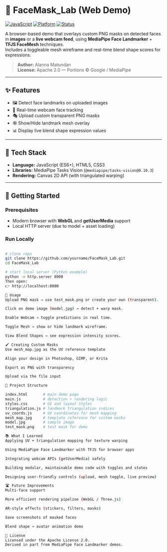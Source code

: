 # 🥽 FaceMask_Lab (Web Demo)

[![JavaScript](https://img.shields.io/badge/JavaScript-ES6+-yellow.svg)]()
[![Platform](https://img.shields.io/badge/Platform-Web%20Browser-blue.svg)]()
[![Status](https://img.shields.io/badge/Status-Active-brightgreen.svg)]()

A browser-based demo that overlays custom PNG masks on detected faces in **images** or a **live webcam feed**, using **MediaPipe Face Landmarker** + **TFJS FaceMesh** techniques.  
Includes a toggleable mesh wireframe and real-time blend shape scores for expressions.  

> **Author:** Alanna Matundan  
> **License:** Apache 2.0 — Portions © Google / MediaPipe  

---

## ✨ Features
- 🖼️ Detect face landmarks on uploaded images  
- 🎥 Real-time webcam face tracking  
- 🎭 Upload custom transparent PNG masks  
- 🕸️ Show/Hide landmark mesh overlay  
- 📊 Display live blend shape expression values  

---

## 🧰 Tech Stack
- **Language:** JavaScript (ES6+), HTML5, CSS3  
- **Libraries:** MediaPipe Tasks Vision (`@mediapipe/tasks-vision@0.10.3`)  
- **Rendering:** Canvas 2D API (with triangulated warping)  

---

## 🚀 Getting Started
### Prerequisites
- Modern browser with **WebGL** and **getUserMedia** support  
- Local HTTP server (due to model + asset loading)  

### Run Locally
```bash

# clone repo
git clone https://github.com/yourname/FaceMask_Lab.git
cd FaceMask_Lab

# start local server (Python example)
python -m http.server 8000
Then open:
👉 http://localhost:8000

📖 Usage
Upload PNG mask → use test_mask.png or create your own (transparent).

Click on demo image (model.jpg) → detect + warp mask.

Enable Webcam → toggle predictions in real time.

Toggle Mesh → show or hide landmark wireframe.

View Blend Shapes → see expression intensity scores.

🖌️ Creating Custom Masks
Use mesh_map.jpg as the UV reference template

Align your design in Photoshop, GIMP, or Krita

Export as PNG with transparency

Upload via the file input

🧱 Project Structure

index.html       # main demo page
main.js          # detection + rendering logic
styles.css       # UI and layout styles
triangulation.js # landmark triangulation indices
uv_coords.js     # UV coordinates for mesh mapping
mesh_map.jpg     # template reference for custom masks
model.jpg        # sample image
test_mask.png    # test mask for demo

📚 What I Learned
Applying UV + triangulation mapping for texture warping

Using MediaPipe Face Landmarker with TFJS for browser apps

Integrating webcam APIs (getUserMedia) safely

Building modular, maintainable demo code with toggles and states

Designing user-friendly controls (upload, mesh toggle, live preview)

🛣️ Future Improvements
Multi-face support

More efficient rendering pipeline (WebGL / Three.js)

AR-style effects (stickers, filters, masks)

Save screenshots of masked faces

Blend shape → avatar animation demo

📜 License
Licensed under the Apache License 2.0.
Derived in part from MediaPipe Face Landmarker demos.
